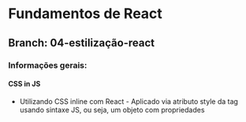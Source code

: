 # Fundamentos de React

## Branch: 04-estilização-react

### Informações gerais:

#### CSS in JS

- Utilizando CSS inline com React - Aplicado via atributo style da tag usando sintaxe JS, ou seja, um objeto com propriedades
